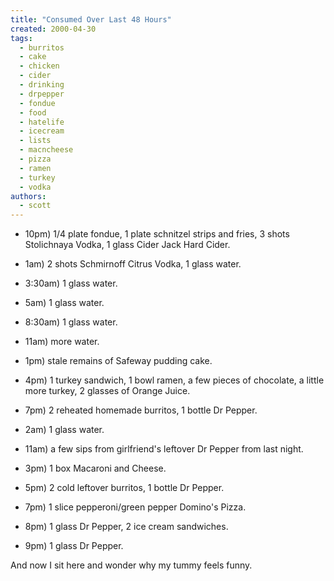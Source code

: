 ```yaml
---
title: "Consumed Over Last 48 Hours"
created: 2000-04-30
tags: 
  - burritos
  - cake
  - chicken
  - cider
  - drinking
  - drpepper
  - fondue
  - food
  - hatelife
  - icecream
  - lists
  - macncheese
  - pizza
  - ramen
  - turkey
  - vodka
authors: 
  - scott
---
```


- 10pm) 1/4 plate fondue, 1 plate schnitzel strips and fries, 3 shots Stolichnaya Vodka, 1 glass Cider Jack Hard Cider.

- 1am) 2 shots Schmirnoff Citrus Vodka, 1 glass water.

- 3:30am) 1 glass water.

- 5am) 1 glass water.

- 8:30am) 1 glass water.

- 11am) more water.

- 1pm) stale remains of Safeway pudding cake.

- 4pm) 1 turkey sandwich, 1 bowl ramen, a few pieces of chocolate, a little more turkey, 2 glasses of Orange Juice.

- 7pm) 2 reheated homemade burritos, 1 bottle Dr Pepper.

- 2am) 1 glass water.

- 11am) a few sips from girlfriend's leftover Dr Pepper from last night.

- 3pm) 1 box Macaroni and Cheese.

- 5pm) 2 cold leftover burritos, 1 bottle Dr Pepper.

- 7pm) 1 slice pepperoni/green pepper Domino's Pizza.

- 8pm) 1 glass Dr Pepper, 2 ice cream sandwiches.

- 9pm) 1 glass Dr Pepper.

And now I sit here and wonder why my tummy feels funny.
